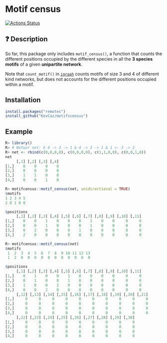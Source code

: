 # Motif census
[![Actions Status](https://github.com/KevCaz/motifscensus/workflows/Check%20Package/badge.svg)](https://github.com/KevCaz/motifscensus/actions)

## :question: Description 

So far, this package only includes `motif_census()`, a function that
counts the different positions occupied by the different species in all the **3
species motifs** of a given **unipartite network**.

Note that `count_motif()` in [`igraph`](https://igraph.org/r/) counts motifs of
size 3 and 4 of different kind networks, but does not accounts for the different
positions occupied within a motif.



## Installation

```r
install.packages("remotes")
install_github("KevCaz/motifscensus")
```


## Example

```r
R> library()
R> # Networ net: k 4 -> 3 -> 1 & 4 -> 3 -> 1 & 1 <- 3 -> 2
R> net <- rbind(c(0,0,0,0), c(0,0,0,0), c(1,1,0,0), c(0,0,1,0))
net
     [,1] [,2] [,3] [,4]
[1,]    0    0    0    0
[2,]    0    0    0    0
[3,]    1    1    0    0
[4,]    0    0    1    0

R> motifcensus::motif_census(net, unidirectional = TRUE) 
$motifs
1 2 3 4 5 
2 0 1 0 0 

$positions
     [,1] [,2] [,3] [,4] [,5] [,6] [,7] [,8] [,9] [,10] [,11]
[1,]    0    0    1    0    0    0    1    0    0     0     0
[2,]    0    0    1    0    0    0    1    0    0     0     0
[3,]    0    2    0    0    0    1    0    0    0     0     0
[4,]    2    0    0    0    0    0    0    0    0     0     0

R> motifcensus::motif_census(net) 
$motifs
 1  2  3  4  5  6  7  8  9 10 11 12 13 
 1  2  0  0  0  0  0  0  0  0  0  0  0 

$positions
     [,1] [,2] [,3] [,4] [,5] [,6] [,7] [,8] [,9] [,10] [,11]
[1,]    0    1    0    0    1    0    0    0    0     0     0
[2,]    0    1    0    0    1    0    0    0    0     0     0
[3,]    1    0    0    2    0    0    0    0    0     0     0
[4,]    0    0    2    0    0    0    0    0    0     0     0
     [,12] [,13] [,14] [,15] [,16] [,17] [,18] [,19] [,20] [,21]
[1,]     0     0     0     0     0     0     0     0     0     0
[2,]     0     0     0     0     0     0     0     0     0     0
[3,]     0     0     0     0     0     0     0     0     0     0
[4,]     0     0     0     0     0     0     0     0     0     0
     [,22] [,23] [,24] [,25] [,26] [,27] [,28] [,29] [,30]
[1,]     0     0     0     0     0     0     0     0     0
[2,]     0     0     0     0     0     0     0     0     0
[3,]     0     0     0     0     0     0     0     0     0
[4,]     0     0     0     0     0     0     0     0     0

```